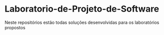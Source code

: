 # Laboratorio-de-Projeto-de-Software
Neste repositórios estão todas soluções desenvolvidas para os laboratórios propostos
